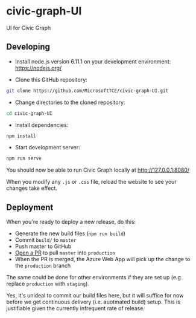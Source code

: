 # civic-graph-UI
UI for Civic Graph

## Developing

- Install node.js version 6.11.1 on your development environment: https://nodejs.org/

- Clone this GitHub repository:
```sh
git clone https://github.com/MicrosoftTCE/civic-graph-UI.git
```

- Change directories to the cloned repository:
```sh
cd civic-graph-UI
```

- Install dependencies:
```sh
npm install
```

- Start development server:
```sh
npm run serve
```

You should now be able to run Civic Graph locally at http://127.0.0.1:8080/

When you modify any `.js` or `.css` file, reload the website to see your changes take effect.

## Deployment

When you're ready to deploy a new release, do this:

- Generate the new build files (`npm run build`)
- Commit `build/` to `master`
- Push master to GitHub
- [Open a PR](https://github.com/MicrosoftTCE/civic-graph-UI/compare/production...master?expand=1) to pull `master` into `production`
- When the PR is merged, the Azure Web App will pick up the change to the `production` branch

The same could be done for other environments if they are set up (e.g. replace `production` with `staging`).

Yes, it's unideal to commit our build files here, but it will suffice for now before we get continuous delivery (i.e. auotmated build) setup. This is justifiable given the currently infrequent rate of release.
